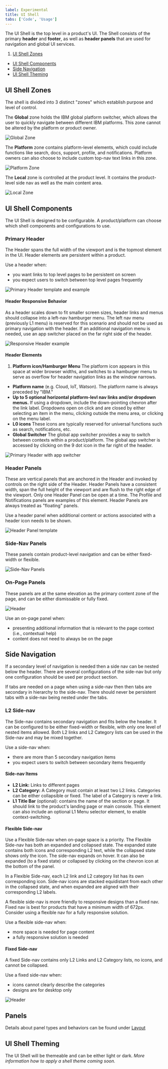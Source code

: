 ```yaml
---
label: Experimental
title: UI Shell
tabs: ['Code', 'Usage']
---
```


<page-intro>The UI Shell is the top level in a product's UI. The Shell consists of the primary **header** and **footer**, as well as **header panels** that are used for navigation and global UI services.</page-intro>

1.  [UI Shell Zones](#ui-shell-zones)
-  [UI Shell Components](#ui-shell-components)
-  [Side Navigation](#side-navigation)
-  [UI Shell Theming](#ui-shell-theming)

## UI Shell Zones

The shell is divided into 3 distinct "zones" which establish purpose and level of control.

The **Global** zone holds the IBM global platform switcher, which allows the user to quickly navigate between different IBM platforms. This zone cannot be altered by the platform or product owner.

![Global Zone](images/zones-global.png)

The **Platform** zone contains platform-level elements, which could include functions like search, docs, support, profile, and notifications. Platform owners can also choose to include custom top-nav text links in this zone.

![Platform Zone](images/zones-platform.png)

The **Local** zone is controlled at the product level. It contains the product-level side nav as well as the main content area.

![Local Zone](images/zones-local.png)

## UI Shell Components

The UI Shell is designed to be configurable. A product/platform can choose which shell components and configurations to use.

### Primary Header

The Header spans the full width of the viewport and is the topmost element in the UI. Header elements are persistent within a product. 

Use a header when:

- you want links to top level pages to be persistent on screen
- you expect users to switch between top level pages frequently

![Primary Header template and example](images/header-generic.png)

#### Header Responsive Behavior

As a header scales down to fit smaller screen sizes, header links and menus should collapse into a left-nav hamburger menu. The left nav menu (previously L1 menu) is reserved for this scenario and should not be used as primary navigation with the header. If an additional navigation menu is needed, use an app switcher placed on the far right side of the header.

![Responsive Header example](images/header-responsive.png)

#### Header Elements

1. **Platform icon/Hamburger Menu** The platform icon appears in this space at wider browser widths, and switches to a hamburger menu to serve as overflow for header navigation links as the window narrows.
- **Platform name** (e.g. Cloud, IoT, Watson). The platform name is always preceded by "IBM."
- **Up to 5 optional horizontal platform-levl nav links and/or dropdown menus.** If using a dropdown, include the down-pointing chevron after the link label. Dropdowns open on click and are closed by either selecting an item in the menu, clicking outside the menu area, or clicking on the menu label.
- **L0 icons** These icons are typically reserved for universal functions such as search, notifications, etc.
- **Global Switcher** The global app switcher provides a way to switch between contexts within a product/platform. The global app switcher is accessed by clicking on the 9 dot icon in the far right of the header.  

![Primary Header with app switcher](images/header-app-switcher2.png)

### Header Panels

These are vertical panels that are anchored in the Header and invoked by controls on the right side of the Header. Header Panels have a consistent width, span the full height of the viewport and are flush to the right edge of the viewport. Only one Header Panel can be open at a time. The Profile and Notifications panels are examples of this element. Header Panels are always treated as "floating" panels.

Use a header panel when additional content or actions associated with a header icon needs to be shown.

![Header Panel template](images/header-panel.png)

### Side-Nav Panels

These panels contain product-level navigation and can be either fixed-width or flexible.

![Side-Nav Panels](images/side-nav-panel.png)

### On-Page Panels

These panels are at the same elevation as the primary content zone of the page, and can be either dismissable or fully fixed.

![Header](images/on-page-panel.png)

Use an on-page panel when:

- presenting additional information that is relevant to the page context (i.e., contextual help)
- content does not need to always be on the page

<!--### Footer
Product footers are persistent and attached to the bottom of the browser window. A footer should be reserved for actions or information that is pertinent to the users current workflow. Footers should have clear means of dismissal. <mark>This is an unusual way to treat a footer, especially with it being dismissable... Is this really how we want to define them? -CJC</mark> <mark>Which "zone" does the footer belong to? - CJC</mark>

![Footer](images/footer-1.png) -->

## Side Navigation

If a secondary level of navigation is needed then a side nav can be nested below the header. There are several configurations of the side-nav but only one configuration should be used per product section.

If tabs are needed on a page when using a side-nav then then tabs are secondary in hierarchy to the side-nav. There should never be persistent tabs with a side-nav being nested under the tabs. 

<!-- 

### L1 Navigation Menu

Some products/platforms require an additional level of navigation above the L2 side nav. The L1 menu behaves like a product selector within the platform; the L1 selection will change the active product and thus the contents of the L2 menu.

The L1 Menu is accessed by clicking on the header's left-side hamburger menu. It is always styled as a floating menu.

![L1 Navigation menu](images/L1-navigation.png)

-->

### L2 Side-nav

The Side-nav contains secondary navigation and fits below the header. It can be configured to be either fixed-width or flexible, with only one level of nested items allowed. Both L2 links and L2 Category lists can be used in the Side-nav and may be mixed together. 

Use a side-nav when:

- there are more than 5 secondary navigation items
- you expect users to switch between secondary items frequently


#### Side-nav Items

- **L2 Link:** Links to different pages
- **L2 Category:** A Category must contain at least two L2 links. Categories can be either collapsible or fixed. The label of a Category is never a link.
- **L1 Title Bar** (optional): contains the name of the section or page. It should link to the product's landing page or main console. This element can also include an optional L1 Menu selector element, to enable context-switching.

#### Flexible Side-nav

Use a Flexible Side-nav when on-page space is a priority. The Flexible Side-nav has both an expanded and collapsed state. The expanded state contains both icons and corresponding L2 text, while the collapsed state shows only the icon. The side-nav expands on hover. It can also be expanded (to a fixed state) or collapsed by clicking on the chevron icon at the bottom of the panel.

In a Flexible Side-nav, each L2 link and L2 category list has its own corresponding icon. Side-nav icons are stacked equidistant from each other in the collapsed state, and when expanded are aligned with their corresponding L2 labels.

A flexible side-nav is more friendly to responsive designs than a fixed nav. Fixed nav is best for products that have a minimum width of 672px. Consider using a flexible nav for a fully responsive solution.

Use a flexible side-nav when:

- more space is needed for page content
- a fully responsive solution is needed 

#### Fixed Side-nav

A fixed Side-nav contains only L2 Links and L2 Category lists, no icons, and cannot be collapsed.

Use a fixed side-nav when:

- icons cannot clearly describe the categories
- designs are for desktop only

![Header](images/side-nav-panel.png)

<!--The left side navigation component can be fixed or flexible-width. It allows for two levels of nesting.

#### L1 title bar (optional)

The L1 element contains the name of the product. It should link to the product's landing page or main console. This element can also include an optional selector element, to enable context-switching.

#### L2 nav items

L2 nav items can be either a Category or a Link. When clicked, L2 Categories reveal or hide a group of L3 Links. L2 Category items cannot contain links.

#### L3 Links
A Category must contain at least 3 L3 Links.

<mark>Side nav with L1, L2, L3 annotations.

-->

## Panels 

Details about panel types and behaviors can be found under [Layout](../experimental/layout/#panel-behavior)

<!-- 

All vertical panels expand to fill the full height of the browser window.

### Flexible Panel

The Flexible Panel style allows for both a collapsed state and an expanded state. The expanded state of a Flexible Panel is a fixed width and cannot be adjusted by the user. By default, the collapsed Flexible Panel will expand when the user hovers over any portion of panel. The user can lock this panel into the expanded or collapsed state by clicking on the chevron control at the bottom of the panel. Flexible side nav panels should default to the expanded state on first use.

![Flexible panel collapsed and expanded](images/expanded-collapsed.png)

### Fixed Panel

Fixed panels maintain a static width and come in two sizes: default (256 px) and small (208 px).

![Fixed panel example](images/fixed-nav.png)

### Floating Panel

This panel style is at a higher elevation than the primary content area and includes a drop shadow. Floating panels conceal any UI elements below them and must be dismissable by the user. Floating panels are always fixed-width at 256px.

![Floating panel example](images/Floating-nav.png)

-->

## UI Shell Theming

The UI Shell will be themeable and can be either light or dark. _More information how to apply a shell theme coming soon._
